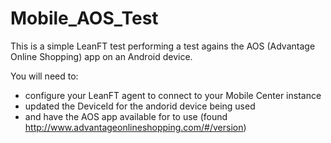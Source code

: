 # Mobile_AOS_Test

This is a simple LeanFT test performing a test agains the AOS (Advantage Online Shopping) app on an Android device.

You will need to:
* configure your LeanFT agent to connect to your Mobile Center instance
* updated the DeviceId for the andorid device being used
* and have the AOS app available for to use (found http://www.advantageonlineshopping.com/#/version)